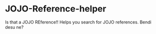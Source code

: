 # JOJO-Reference-helper
Is that a JOJO REference!! Helps you search for JOJO references. Bendi desu ne?
